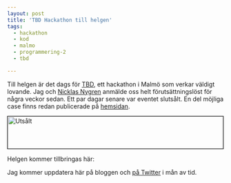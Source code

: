 ```yaml
---
layout: post
title: 'TBD Hackathon till helgen'
tags:
  - hackathon
  - kod
  - malmo
  - programmering-2
  - tbd

---
```


Till helgen är det dags för <a href="http://t-b-d.org/" target="_blank">TBD</a>, ett hackathon i Malmö som verkar väldigt lovande. Jag och <a href="http://mossisen.se/" target="_blank">Nicklas Nygren</a> anmälde oss helt förutsättningslöst för några veckor sedan. Ett par dagar senare var eventet slutsålt. En del möjliga case finns redan publicerade på <a href="http://t-b-d.org/" target="_blank">hemsidan</a>.

<img src="{{ site.cloudfront_url }}/wordpress/wp-content/uploads/2012/02/Skarmavbild-2012-02-06-kl.-10.25.34.png" alt="Utsålt" title="Utsålt" width="500" height="75" class="size-full wp-image-621" style="border: 1px solid #000;" />

Helgen kommer tillbringas här:



Jag kommer uppdatera här på bloggen och <a href="https://twitter.com/nlindblad" target="_blank">på Twitter</a> i mån av tid.
